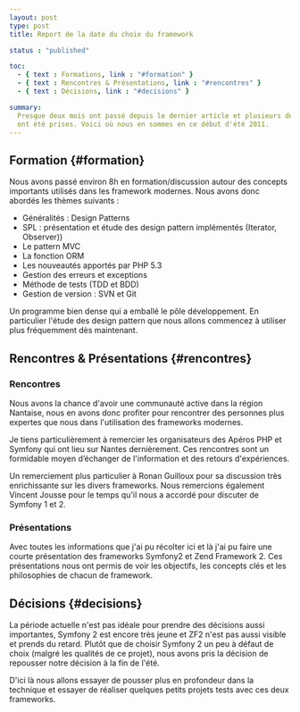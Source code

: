 ```yaml
---
layout: post
type: post
title: Report de la date du choix du framework

status : "published"

toc:
  - { text : Formations, link : "#formation" }
  - { text : Rencontres & Présentations, link : "#rencontres" }
  - { text : Décisions, link : "#decisions" }

summary:
  Presque deux mois ont passé depuis le dernier article et plusieurs décisions
  ont été prises. Voici où nous en sommes en ce début d'été 2011.
---
```



## Formation  {#formation}

Nous avons passé environ 8h en formation/discussion autour des concepts
importants utilisés dans les framework modernes. Nous avons donc abordés les
thèmes suivants :

  - Généralités : Design Patterns
  - SPL : présentation et étude des design pattern implémentés
    (Iterator, Observer))
  - Le pattern MVC
  - La fonction ORM
  - Les nouveautés apportés par PHP 5.3
  - Gestion des erreurs et exceptions
  - Méthode de tests (TDD et BDD)
  - Gestion de version : SVN et Git

Un programme bien dense qui a emballé le pôle développement. En particulier
l'étude des design pattern que nous allons commencez à utiliser plus
fréquemment dès maintenant.

## Rencontres &amp; Présentations  {#rencontres}

### Rencontres
Nous avons la chance d'avoir une communauté active dans la région Nantaise,
nous en avons donc profiter pour rencontrer des personnes plus expertes que
nous dans l'utilisation des frameworks modernes.

Je tiens particulièrement à remercier les organisateurs des Apéros PHP et
Symfony qui ont lieu sur Nantes dernièrement. Ces rencontres sont un formidable
moyen d’échanger de l'information et des retours d'expériences.

Un remerciement plus particulier à Ronan Guilloux pour sa discussion très
enrichissante sur les divers frameworks. Nous remercions également Vincent
Jousse pour le temps qu'il nous a accordé pour discuter de Symfony 1 et 2.

### Présentations
Avec toutes les informations que j'ai pu récolter ici et là j'ai pu faire une
courte présentation des frameworks Symfony2 et Zend Framework 2. Ces
présentations nous ont permis de voir les objectifs, les concepts clés et les
philosophies de chacun de framework.

## Décisions {#decisions}

La période actuelle n'est pas idéale pour prendre des décisions aussi
importantes, Symfony 2 est encore très jeune et ZF2 n'est pas aussi visible
et prends du retard. Plutôt que de choisir Symfony 2 un peu à défaut de choix
(malgré les qualités de ce projet), nous avons pris la décision de repousser
notre décision à la fin de l'été.

D'ici là nous allons essayer de pousser plus en profondeur dans la technique
et essayer de réaliser quelques petits projets tests avec ces deux frameworks.